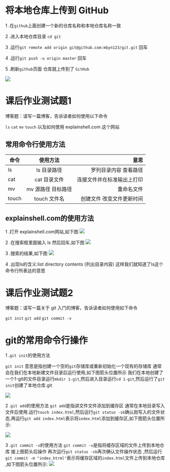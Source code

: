  # 将本地仓库上传到 GitHub

1 .在`github`上面创建一个新的仓库名称和本地仓库名称一致

2 .进入本地仓库目录 `cd git`

3 .运行`git remote add origin git@github.com:mbyn123/git.git` 回车

4 .运行`git push -u origin master` 回车

5 .刷新`github`页面 仓库就上传到了 `GitHub`


![](https://graph.baidu.com/resource/10136b72fb254cf2acdfb01550578965.jpg)




# 课后作业测试题1

博客题：请写一篇博客，告诉读者如何使用以下命令

`ls`
`cat`
`mv`
`touch`
以及如何使用 explainshell.com 这个网站

## 常用命令行使用方法

命令|使用方法|意思
--|:--:|--:
ls|ls 目录路径 |罗列目录内容 查看路径
cat|cat 目录文件|连接文件并在标准输出上打印
mv|mv 源路径 目标路径|重命名文件
touch|touch 文件名|创建文件 改变文件更新时间

##  explainshell.com的使用方法
1 .打开 explainshell.com网站,如下图
![](https://graph.baidu.com/resource/10151a6ab9c45093833f001550581148.jpg)

2 .在搜索框里面输入 ls 然后回车,如下图
![](https://upload-images.jianshu.io/upload_images/11616333-4c32511ca1fdcc15.png?imageMogr2/auto-orient/)

3 .搜索的结果,如下图
![](https://upload-images.jianshu.io/upload_images/11616333-ad8cf66a5701dd66.png?imageMogr2/auto-orient/)

4 .出现ls的含义:list directory contents (列出目录内容)
这样我们就知道了ls这个命令行所表达的意思








# 课后作业测试题2

博客题：请写一篇关于 git 入门的博客，告诉读者如何使用如下命令

`git init`
`git add`
`git commit -v`

# git的常用命令行操作
 
 1 .`git init`的使用方法

 `git init` 意思是指创建一个空的`git`存储库或重新初始化一个现有的存储库
 通常会在我们在本地新建文件目录后运行使用,如下图箭头位置所示
 我们在本地创建了一个1-git的文件目录运行`mkdir 1-git`,然后进入目录运行`cd 1-git`,然后运行了`git init`创建了本地仓库.git

![](https://graph.baidu.com/resource/101aefcfb91636a7d80bd01550582517.jpg)

2 .`git add`的使用方法
`git add`是指讲文件文件添加到缓存区
通常在本地目录写入文件后使用.运行`touch index.html`,然后运行`git status -sb`确认刚写入的文件状态,再运行`git add index.html`表示将`index.html`添加到缓存区,如下图箭头位置所示:

![](https://graph.baidu.com/resource/101d427f1b91612504ced01550582589.jpg)
 
 3 .`git commit -v`的使用方法
 `git commit -v`是指将缓存区域的文件上传到本地仓库
 接上图箭头后操作 再次运行`git status -sb`再次确认文件操作状态 ,然后运行`git commit -m "index.htrml"`表示将缓存区域的`index.html`文件上传到本地仓库 ,如下图箭头位置所示:
![](https://graph.baidu.com/resource/1013cc5fe8bace70e7b6a01550582269.jpg)

